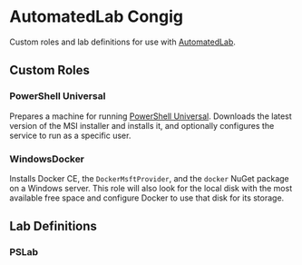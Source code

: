 # AutomatedLab Congig

Custom roles and lab definitions for use with [AutomatedLab](https://github.com/AutomatedLab/AutomatedLab).

## Custom Roles

### PowerShell Universal

Prepares a machine for running [PowerShell Universal](https://powershelluniversal.com/). Downloads
the latest version of the MSI installer and installs it, and optionally configures the service to
run as a specific user.

### WindowsDocker

Installs Docker CE, the `DockerMsftProvider`, and the `docker` NuGet package on a Windows server.
This role will also look for the local disk with the most available free space and configure Docker
to use that disk for its storage.

## Lab Definitions

### PSLab
